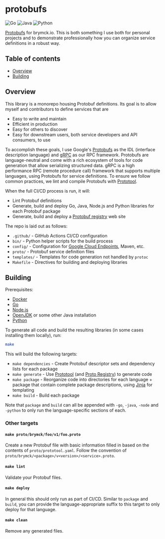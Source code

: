 protobufs
=========

![Go](https://github.com/brymck/proto/workflows/Go/badge.svg)
![Java](https://github.com/brymck/proto/workflows/Java/badge.svg)
![Python](https://github.com/brymck/proto/workflows/Python/badge.svg)

[Protobufs][protobufs] for brymck.io. This is both something I use both for personal projects and to demonstrate
professionally how you can organize service definitions in a robust way.

Table of contents
-----------------

* [Overview](#overview)
* [Building](#building)

Overview
--------

This library is a monorepo housing Protobuf definitions. Its goal is to allow myself and contributors to define services
that are

* Easy to write and maintain
* Efficient in production
* Easy for others to discover
* Easy for downstream users, both service developers and API consumers, to use

To accomplish these goals, I use Google's [Protobufs][protobufs] as the IDL (interface description language) and
[gRPC][grpc] as our RPC framework. Protobufs are language-neutral and come with a rich ecosystem of tools for code
generation that allow serializing structured data. gRPC is a high performance RPC (remote procedure call) framework that
supports multiple languages, using Protobufs for service definitions. To ensure we follow common practices, we lint and
compile Protobufs with [Prototool][prototool].

When the full CI/CD process is run, it will:

* Lint Protobuf definitions
* Generate, build and deploy Go, Java, Node.js and Python libraries for each Protobuf package
* Generate, build and deploy a [Protobuf registry][proto-registry] web site

The repo is laid out as follows:

* `.github/` - GitHub Actions CI/CD configuration
* `bin/` - Python helper scripts for the build process
* `config/` - Configuration for [Google Cloud Endpoints][endpoints], Maven, etc.
* `proto/` - Protobuf service definition files
* `templates/` - Templates for code generation not handled by `protoc`
* `Makefile` - Directives for building and deploying libraries

Building
--------

Prerequisites:

* [Docker](https://www.docker.com/)
* [Go](https://golang.org/dl/)
* [Node.js](https://nodejs.org/en/download/)
* [OpenJDK](https://openjdk.java.net/install/) or some other Java installation
* [Python](https://www.python.org/downloads/)

To generate all code and build the resulting libraries (in some cases installing them locally), run:

```bash
make
```

This will build the following targets:

* `make dependencies` - Create Protobuf descriptor sets and dependency lists for each package
* `make generate` - Use [Prototool][prototool] (and [Proto Registry][proto-registry]) to generate code
* `make package` - Reorganize code into directories for each language + package that contain complete package
  descriptions, using [Jinja][jinja] for templating
* `make build` - Build each package

Note that `package` and `build` can all be appended with `-go`, `-java`, `-node` and `-python` to only run the
language-specific sections of each.

### Other targets

#### `make proto/brymck/foo/v1/foo.proto`

Create a new Protobuf file with basic information filled in based on the contents of `proto/prototool.yaml`. Follow the
convention of `proto/brymck/<package>/v<version>/<service>.proto`.

#### `make lint`

Validate your Protobuf files.

#### `make deploy`

In general this should only run as part of CI/CD. Similar to `package` and `build`, you can provide the
language-appropriate suffix to this target to only deploy for that language.

#### `make clean`

Remove any generated files.

[endpoints]: https://cloud.google.com/endpoints
[grpc]: https://grpc.io/
[jinja]: https://jinja.palletsprojects.com/
[protobufs]: https://developers.google.com/protocol-buffers
[proto-registry]: https://github.com/spotify/proto-registry
[prototool]: https://github.com/uber/prototool
